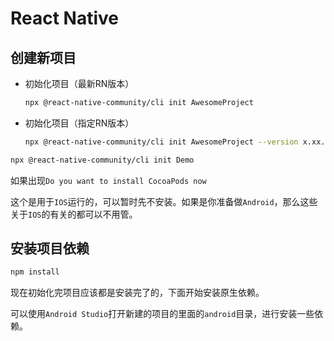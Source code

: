 # React Native

## 创建新项目

- 初始化项目（最新RN版本）

  ```bash
  npx @react-native-community/cli init AwesomeProject
  ```

- 初始化项目（指定RN版本）

  ```bash
  npx @react-native-community/cli init AwesomeProject --version x.xx.x
  ```



```bash
npx @react-native-community/cli init Demo
```

如果出现`Do you want to install CocoaPods now`

这个是用于`IOS`运行的，可以暂时先不安装。如果是你准备做`Android`，那么这些关于`IOS`的有关的都可以不用管。



## 安装项目依赖

```bash
npm install
```

现在初始化完项目应该都是安装完了的，下面开始安装原生依赖。

可以使用`Android Studio`打开新建的项目的里面的`android`目录，进行安装一些依赖。